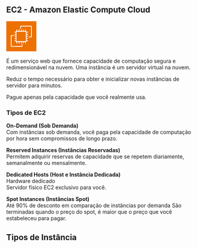 ## EC2 - Amazon Elastic Compute Cloud
![AWS VPC](/aws/icon/aws-ec2.png)

É um serviço web que fornece capacidade de computação segura e redimensionável na nuvem. Uma instância é um servidor virtual na nuvem.

Reduz o tempo necessário para obter e inicializar novas instâncias de servidor para minutos.

Pague apenas pela capacidade que você realmente usa.

### Tipos de EC2

**On-Demand (Sob Demanda)** <br>
Com instâncias sob demanda, você paga pela capacidade de computação por hora sem compromissos de longo prazo.

**Reserved Instances (Instâncias Reservadas)** <br>
Permitem adquirir reservas de capacidade que se repetem diariamente, semanalmente ou mensalmente.

**Dedicated Hosts (Host e Instância Dedicada)**<br>
Hardware dedicado <br>
Servidor físico EC2 exclusivo para você.

**Spot Instances (Instâncias Spot)** <br>
Até 90% de desconto em comparação de instâncias por demanda
São terminadas quando o preço do spot, é maior que o preço que você estabeleceu para pagar.

## Tipos de Instância

